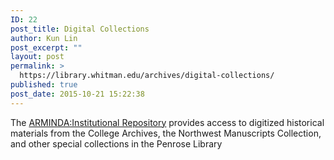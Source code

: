 ```yaml
---
ID: 22
post_title: Digital Collections
author: Kun Lin
post_excerpt: ""
layout: post
permalink: >
  https://library.whitman.edu/archives/digital-collections/
published: true
post_date: 2015-10-21 15:22:38
---
```

<p class="flow-text">The <a href="https://arminda.whitman.edu/collections/whitman-college-and-northwest-archives" target="_blank" rel="noopener">ARMINDA:Institutional Repository</a> provides access to digitized historical materials from the College Archives, the Northwest Manuscripts Collection, and other special collections in the Penrose Library</p>

<div class="row"></div>